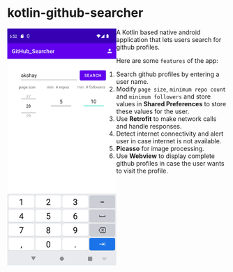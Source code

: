 # kotlin-github-searcher
<img src="git-kotlin.png" alt="screenshot of git searcher app" width="250" align="left">
A Kotlin based native android application that lets users search for github profiles.

Here are some `features` of the app:

1. Search github profiles by entering a user name.
2. Modify `page size`, `minimum repo count` and `minimum followers` and store values in **Shared Preferences** to store these values for the user.
3. Use **Retrofit** to make network calls and handle responses.
4. Detect internet connectivity and alert user in case internet is not available.
5. **Picasso** for image processing.
6. Use **Webview** to display complete github profiles in case the user wants to visit the profile.
